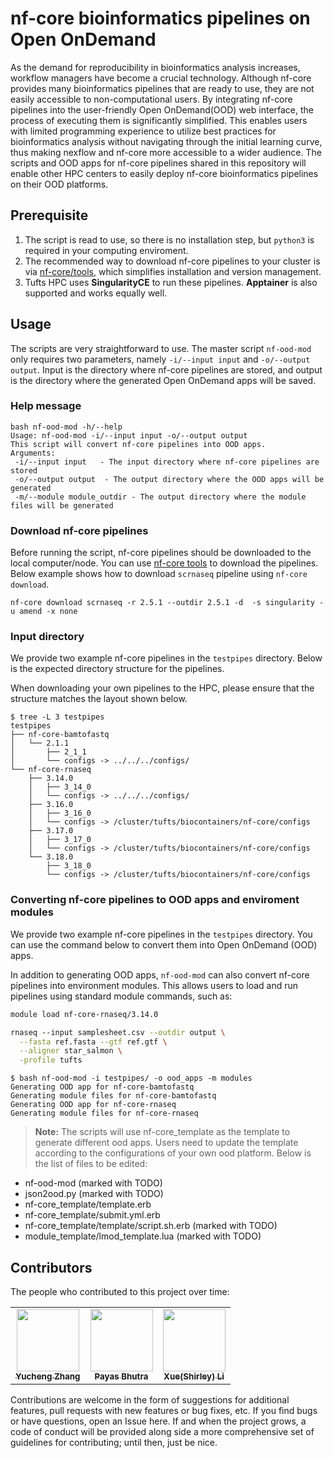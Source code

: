 # nf-core bioinformatics pipelines on Open OnDemand

As the demand for reproducibility in bioinformatics analysis increases, workflow managers have become a crucial technology. Although nf-core provides many bioinformatics pipelines that are ready to use, they are not easily accessible to non-computational users. By integrating nf-core pipelines into the user-friendly Open OnDemand(OOD) web interface, the process of executing them is significantly simplified. This enables users with limited programming experience to utilize best practices for bioinformatics analysis without navigating through the initial learning curve, thus making nexflow and nf-core more accessible to a wider audience. The scripts and OOD apps for nf-core pipelines shared in this repository will enable other HPC centers to easily deploy nf-core bioinformatics pipelines on their OOD platforms.

## Prerequisite
1. The script is read to use, so there is no installation step, but `python3` is required in your computing enviroment. 
2. The recommended way to download nf-core pipelines to your cluster is via [nf-core/tools](https://nf-co.re/docs/nf-core-tools/installation), which simplifies installation and version management.
3. Tufts HPC uses **SingularityCE** to run these pipelines. **Apptainer** is also supported and works equally well.

## Usage
The scripts are very straightforward to use. The master script `nf-ood-mod` only requires two parameters, namely `-i/--input input` and `-o/--output output`. Input is the directory where nf-core pipelines are stored, and output is the directory where the generated Open OnDemand apps will be saved.

### Help message
```
bash nf-ood-mod -h/--help
Usage: nf-ood-mod -i/--input input -o/--output output
This script will convert nf-core pipelines into OOD apps.
Arguments:
 -i/--input input   - The input directory where nf-core pipelines are stored
 -o/--output output  - The output directory where the OOD apps will be generated
 -m/--module module_outdir - The output directory where the module files will be generated
```

### Download nf-core pipelines

Before running the script, nf-core pipelines should be downloaded to the local computer/node. You can use [nf-core tools](https://nf-co.re/tools) to download the pipelines. Below example shows how to download `scrnaseq` pipeline using `nf-core download`.

```
nf-core download scrnaseq -r 2.5.1 --outdir 2.5.1 -d  -s singularity -u amend -x none
```

### Input directory
We provide two example nf-core pipelines in the `testpipes` directory. Below is the expected directory structure for the pipelines.

When downloading your own pipelines to the HPC, please ensure that the structure matches the layout shown below.

```
$ tree -L 3 testpipes
testpipes
├── nf-core-bamtofastq
│   └── 2.1.1
│       ├── 2_1_1
│       └── configs -> ../../../configs/
└── nf-core-rnaseq
    ├── 3.14.0
    │   ├── 3_14_0
    │   └── configs -> ../../../configs/
    ├── 3.16.0
    │   ├── 3_16_0
    │   └── configs -> /cluster/tufts/biocontainers/nf-core/configs
    ├── 3.17.0
    │   ├── 3_17_0
    │   └── configs -> /cluster/tufts/biocontainers/nf-core/configs
    └── 3.18.0
        ├── 3_18_0
        └── configs -> /cluster/tufts/biocontainers/nf-core/configs
```


### Converting nf-core pipelines to OOD apps and enviroment modules
We provide two example nf-core pipelines in the `testpipes` directory. You can use the command below to convert them into Open OnDemand (OOD) apps.

In addition to generating OOD apps, `nf-ood-mod` can also convert nf-core pipelines into environment modules. This allows users to load and run pipelines using standard module commands, such as:

```bash
module load nf-core-rnaseq/3.14.0

rnaseq --input samplesheet.csv --outdir output \
  --fasta ref.fasta --gtf ref.gtf \
  --aligner star_salmon \
  -profile tufts
```

```
$ bash nf-ood-mod -i testpipes/ -o ood_apps -m modules
Generating OOD app for nf-core-bamtofastq
Generating module files for nf-core-bamtofastq
Generating OOD app for nf-core-rnaseq
Generating module files for nf-core-rnaseq
```

> **Note:**
> The scripts will use nf-core_template as the template to generate different ood apps. Users need to update the template according to the configurations of your own ood platform. Below is the list of files to be edited:

- nf-ood-mod (marked with TODO)
- json2ood.py (marked with TODO)
- nf-core_template/template.erb
- nf-core_template/submit.yml.erb
- nf-core_template/template/script.sh.erb (marked with TODO)
- module_template/lmod_template.lua (marked with TODO)

## Contributors

The people who contributed to this project over time:

<!-- ALL-CONTRIBUTORS-LIST:START - Do not remove or modify this section -->
<!-- prettier-ignore-start -->
<!-- markdownlint-disable -->
<table>
  <tr>
    <td align="center"><a href="https://github.com/zhan4429"><img src="https://avatars.githubusercontent.com/u/90942318" width="100px;" alt=""/><br /><sub><b>Yucheng Zhang</b></sub></a><br /></td>  
    <td align="center"><a href="https://github.com/PayasBhutra"><img src="https://avatars.githubusercontent.com/u/70447330" width="100px;" alt=""/><br /><sub><b>Payas Bhutra</b></sub></a><br /></td>
    <td align="center"><a href="https://github.com/shirleyxueli41"><img src="https://avatars.githubusercontent.com/u/88347911?v=4" width="100px;" alt=""/><br /><sub><b>Xue(Shirley) Li</b></sub></a><br /></td>
  </tr>
</table>

<!-- markdownlint-enable -->
<!-- prettier-ignore-end -->

<!-- ALL-CONTRIBUTORS-LIST:END -->

Contributions are welcome in the form of suggestions for additional features, pull requests with new features or bug fixes, etc. If you find bugs or have questions, open an Issue here. If and when the project grows, a code of conduct will be provided along side a more comprehensive set of guidelines for contributing; until then, just be nice.
